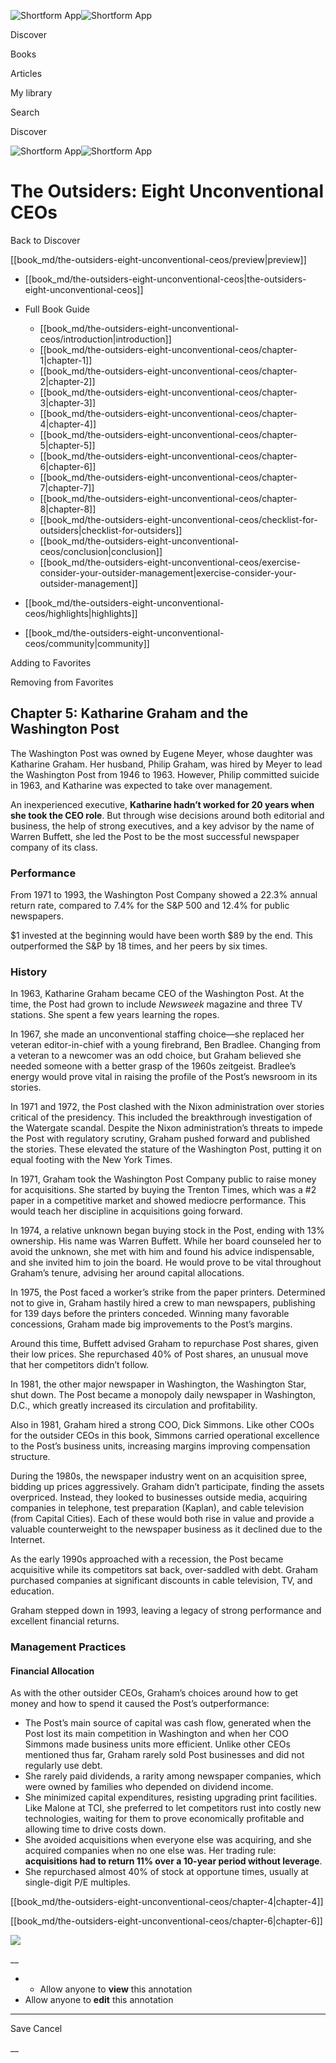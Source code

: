 ![Shortform App](/img/logo.36a2399e.svg)![Shortform App](/img/logo-dark.70c1b072.svg)

Discover

Books

Articles

My library

Search

Discover

![Shortform App](/img/logo.36a2399e.svg)![Shortform App](/img/logo-dark.70c1b072.svg)

# The Outsiders: Eight Unconventional CEOs

Back to Discover

[[book_md/the-outsiders-eight-unconventional-ceos/preview|preview]]

  * [[book_md/the-outsiders-eight-unconventional-ceos|the-outsiders-eight-unconventional-ceos]]
  * Full Book Guide

    * [[book_md/the-outsiders-eight-unconventional-ceos/introduction|introduction]]
    * [[book_md/the-outsiders-eight-unconventional-ceos/chapter-1|chapter-1]]
    * [[book_md/the-outsiders-eight-unconventional-ceos/chapter-2|chapter-2]]
    * [[book_md/the-outsiders-eight-unconventional-ceos/chapter-3|chapter-3]]
    * [[book_md/the-outsiders-eight-unconventional-ceos/chapter-4|chapter-4]]
    * [[book_md/the-outsiders-eight-unconventional-ceos/chapter-5|chapter-5]]
    * [[book_md/the-outsiders-eight-unconventional-ceos/chapter-6|chapter-6]]
    * [[book_md/the-outsiders-eight-unconventional-ceos/chapter-7|chapter-7]]
    * [[book_md/the-outsiders-eight-unconventional-ceos/chapter-8|chapter-8]]
    * [[book_md/the-outsiders-eight-unconventional-ceos/checklist-for-outsiders|checklist-for-outsiders]]
    * [[book_md/the-outsiders-eight-unconventional-ceos/conclusion|conclusion]]
    * [[book_md/the-outsiders-eight-unconventional-ceos/exercise-consider-your-outsider-management|exercise-consider-your-outsider-management]]
  * [[book_md/the-outsiders-eight-unconventional-ceos/highlights|highlights]]
  * [[book_md/the-outsiders-eight-unconventional-ceos/community|community]]



Adding to Favorites 

Removing from Favorites 

## Chapter 5: Katharine Graham and the Washington Post

The Washington Post was owned by Eugene Meyer, whose daughter was Katharine Graham. Her husband, Philip Graham, was hired by Meyer to lead the Washington Post from 1946 to 1963. However, Philip committed suicide in 1963, and Katharine was expected to take over management.

An inexperienced executive, **Katharine hadn’t worked for 20 years when she took the CEO role**. But through wise decisions around both editorial and business, the help of strong executives, and a key advisor by the name of Warren Buffett, she led the Post to be the most successful newspaper company of its class.

### Performance

From 1971 to 1993, the Washington Post Company showed a 22.3% annual return rate, compared to 7.4% for the S&P 500 and 12.4% for public newspapers.

$1 invested at the beginning would have been worth $89 by the end. This outperformed the S&P by 18 times, and her peers by six times.

### History

In 1963, Katharine Graham became CEO of the Washington Post. At the time, the Post had grown to include _Newsweek_ magazine and three TV stations. She spent a few years learning the ropes.

In 1967, she made an unconventional staffing choice—she replaced her veteran editor-in-chief with a young firebrand, Ben Bradlee. Changing from a veteran to a newcomer was an odd choice, but Graham believed she needed someone with a better grasp of the 1960s zeitgeist. Bradlee’s energy would prove vital in raising the profile of the Post’s newsroom in its stories.

In 1971 and 1972, the Post clashed with the Nixon administration over stories critical of the presidency. This included the breakthrough investigation of the Watergate scandal. Despite the Nixon administration’s threats to impede the Post with regulatory scrutiny, Graham pushed forward and published the stories. These elevated the stature of the Washington Post, putting it on equal footing with the New York Times.

In 1971, Graham took the Washington Post Company public to raise money for acquisitions. She started by buying the Trenton Times, which was a #2 paper in a competitive market and showed mediocre performance. This would teach her discipline in acquisitions going forward.

In 1974, a relative unknown began buying stock in the Post, ending with 13% ownership. His name was Warren Buffett. While her board counseled her to avoid the unknown, she met with him and found his advice indispensable, and she invited him to join the board. He would prove to be vital throughout Graham’s tenure, advising her around capital allocations.

In 1975, the Post faced a worker’s strike from the paper printers. Determined not to give in, Graham hastily hired a crew to man newspapers, publishing for 139 days before the printers conceded. Winning many favorable concessions, Graham made big improvements to the Post’s margins.

Around this time, Buffett advised Graham to repurchase Post shares, given their low prices. She repurchased 40% of Post shares, an unusual move that her competitors didn’t follow.

In 1981, the other major newspaper in Washington, the Washington Star, shut down. The Post became a monopoly daily newspaper in Washington, D.C., which greatly increased its circulation and profitability.

Also in 1981, Graham hired a strong COO, Dick Simmons. Like other COOs for the outsider CEOs in this book, Simmons carried operational excellence to the Post’s business units, increasing margins improving compensation structure.

During the 1980s, the newspaper industry went on an acquisition spree, bidding up prices aggressively. Graham didn’t participate, finding the assets overpriced. Instead, they looked to businesses outside media, acquiring companies in telephone, test preparation (Kaplan), and cable television (from Capital Cities). Each of these would both rise in value and provide a valuable counterweight to the newspaper business as it declined due to the Internet.

As the early 1990s approached with a recession, the Post became acquisitive while its competitors sat back, over-saddled with debt. Graham purchased companies at significant discounts in cable television, TV, and education.

Graham stepped down in 1993, leaving a legacy of strong performance and excellent financial returns.

### Management Practices

#### Financial Allocation

As with the other outsider CEOs, Graham’s choices around how to get money and how to spend it caused the Post’s outperformance:

  * The Post’s main source of capital was cash flow, generated when the Post lost its main competition in Washington and when her COO Simmons made business units more efficient. Unlike other CEOs mentioned thus far, Graham rarely sold Post businesses and did not regularly use debt.
  * She rarely paid dividends, a rarity among newspaper companies, which were owned by families who depended on dividend income.
  * She minimized capital expenditures, resisting upgrading print facilities. Like Malone at TCI, she preferred to let competitors rust into costly new technologies, waiting for them to prove economically profitable and allowing time to drive costs down.
  * She avoided acquisitions when everyone else was acquiring, and she acquired companies when no one else was. Her trading rule: **acquisitions had to return 11% over a 10-year period without leverage**.
  * She repurchased almost 40% of stock at opportune times, usually at single-digit P/E multiples.



[[book_md/the-outsiders-eight-unconventional-ceos/chapter-4|chapter-4]]

[[book_md/the-outsiders-eight-unconventional-ceos/chapter-6|chapter-6]]

![](https://bat.bing.com/action/0?ti=56018282&Ver=2&mid=c63eaf44-e16d-4895-a98c-cf9cf3c7208f&sid=1711133063fa11eebdec89a8b8ae3bbc&vid=171147a063fa11eea7440fcfeb230d96&vids=0&msclkid=N&pi=0&lg=en-US&sw=800&sh=600&sc=24&nwd=1&tl=Shortform%20%7C%20Book&p=https%3A%2F%2Fwww.shortform.com%2Fapp%2Fbook%2Fthe-outsiders-eight-unconventional-ceos%2Fchapter-5&r=&lt=419&evt=pageLoad&sv=1&rn=138597)

__

  *   * Allow anyone to **view** this annotation
  * Allow anyone to **edit** this annotation



* * *

Save Cancel

__



